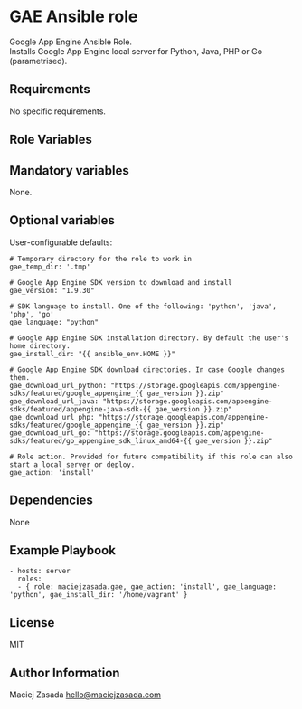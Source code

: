 GAE Ansible role
=========

Google App Engine Ansible Role.  
Installs Google App Engine local server for Python, Java, PHP or Go (parametrised).

Requirements
------------

No specific requirements.

Role Variables
--------------

## Mandatory variables

None.

## Optional variables

User-configurable defaults:

    # Temporary directory for the role to work in
    gae_temp_dir: '.tmp'

    # Google App Engine SDK version to download and install
    gae_version: "1.9.30"

    # SDK language to install. One of the following: 'python', 'java', 'php', 'go'
    gae_language: "python"

    # Google App Engine SDK installation directory. By default the user's home directory.
    gae_install_dir: "{{ ansible_env.HOME }}"

    # Google App Engine SDK download directories. In case Google changes them.
    gae_download_url_python: "https://storage.googleapis.com/appengine-sdks/featured/google_appengine_{{ gae_version }}.zip"
    gae_download_url_java: "https://storage.googleapis.com/appengine-sdks/featured/appengine-java-sdk-{{ gae_version }}.zip"
    gae_download_url_php: "https://storage.googleapis.com/appengine-sdks/featured/google_appengine_{{ gae_version }}.zip"
    gae_download_url_go: "https://storage.googleapis.com/appengine-sdks/featured/go_appengine_sdk_linux_amd64-{{ gae_version }}.zip"

    # Role action. Provided for future compatibility if this role can also start a local server or deploy.
    gae_action: 'install'
    

Dependencies
------------

None

Example Playbook
----------------

    - hosts: server
      roles:
      - { role: maciejzasada.gae, gae_action: 'install', gae_language: 'python', gae_install_dir: '/home/vagrant' }

License
-------

MIT

Author Information
------------------

Maciej Zasada <hello@maciejzasada.com>
